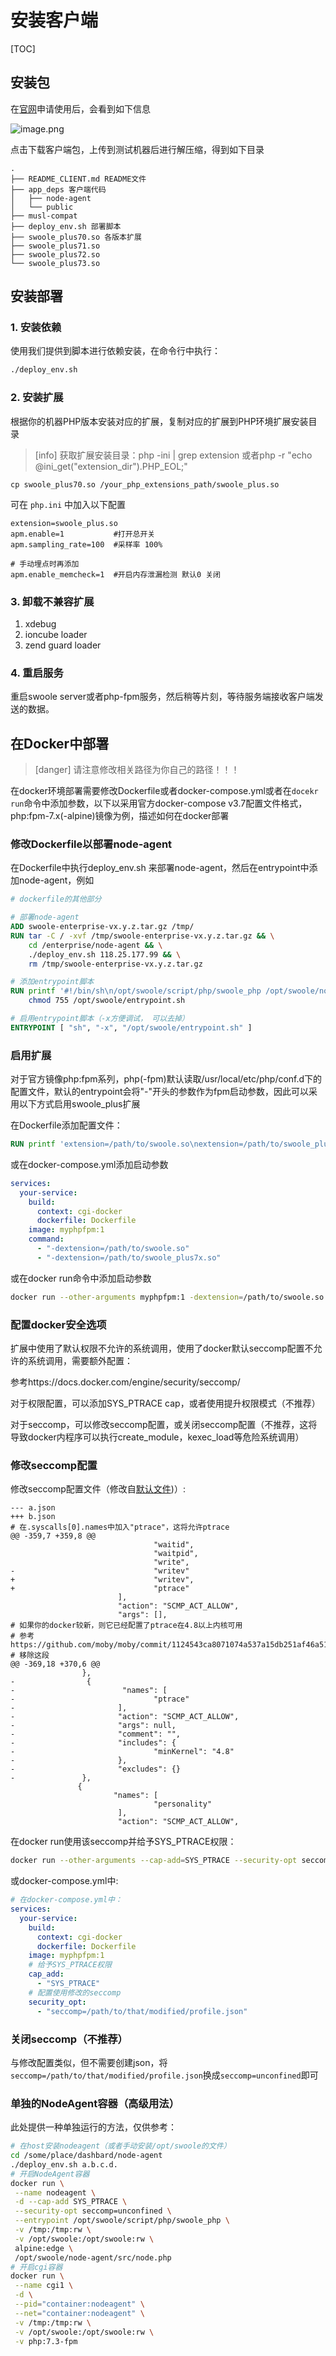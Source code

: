 # 安装客户端
[TOC]
## 安装包

在[官网](https://www.swoole-cloud.com/dashboard/catdemo)申请使用后，会看到如下信息

![image.png](images/1562922677430-16fcc83f-5565-484b-a753-42d657d3056a.png)

点击下载客户端包，上传到测试机器后进行解压缩，得到如下目录

```
.
├── README_CLIENT.md README文件
├── app_deps 客户端代码
│   ├── node-agent
│   └── public
├── musl-compat
├── deploy_env.sh 部署脚本
├── swoole_plus70.so 各版本扩展
├── swoole_plus71.so
├── swoole_plus72.so
└── swoole_plus73.so
```

## 安装部署

### 1. 安装依赖

使用我们提供到脚本进行依赖安装，在命令行中执行：

```bash
./deploy_env.sh
```

### 2. 安装扩展

根据你的机器PHP版本安装对应的扩展，复制对应的扩展到PHP环境扩展安装目录

>[info] 获取扩展安装目录：php -ini | grep extension 或者php -r "echo @ini_get("extension_dir").PHP_EOL;"

```
cp swoole_plus70.so /your_php_extensions_path/swoole_plus.so  
```

可在 `php.ini` 中加入以下配置

```
extension=swoole_plus.so
apm.enable=1           #打开总开关
apm.sampling_rate=100  #采样率 100%
    
# 手动埋点时再添加
apm.enable_memcheck=1  #开启内存泄漏检测 默认0 关闭
```

### 3. 卸载不兼容扩展

1. xdebug
2. ioncube loader
3. zend guard loader

### 4. 重启服务

重启swoole server或者php-fpm服务，然后稍等片刻，等待服务端接收客户端发送的数据。

## 在Docker中部署

>[danger] 请注意修改相关路径为你自己的路径！！！

在docker环境部署需要修改Dockerfile或者docker-compose.yml或者在`docekr run`命令中添加参数，以下以采用官方docker-compose v3.7配置文件格式，php:fpm-7.x(-alpine)镜像为例，描述如何在docker部署

### 修改Dockerfile以部署node-agent

在Dockerfile中执行deploy_env.sh 来部署node-agent，然后在entrypoint中添加node-agent，例如

```dockerfile
# dockerfile的其他部分

# 部署node-agent
ADD swoole-enterprise-vx.y.z.tar.gz /tmp/
RUN tar -C / -xvf /tmp/swoole-enterprise-vx.y.z.tar.gz && \
    cd /enterprise/node-agent && \
    ./deploy_env.sh 118.25.177.99 && \
    rm /tmp/swoole-enterprise-vx.y.z.tar.gz

# 添加entrypoint脚本
RUN printf '#!/bin/sh\n/opt/swoole/script/php/swoole_php /opt/swoole/node-agent/src/node.php &\nphp-fpm $@' > /opt/swoole/entrypoint.sh && \
    chmod 755 /opt/swoole/entrypoint.sh

# 启用entrypoint脚本（-x方便调试， 可以去掉）
ENTRYPOINT [ "sh", "-x", "/opt/swoole/entrypoint.sh" ]
```
### 启用扩展

对于官方镜像php:fpm系列，php(-fpm)默认读取/usr/local/etc/php/conf.d下的配置文件，默认的entrypoint会将"-"开头的参数作为fpm启动参数，因此可以采用以下方式启用swoole_plus扩展

在Dockerfile添加配置文件：

```dockerfile
RUN printf 'extension=/path/to/swoole.so\nextension=/path/to/swoole_plus7x.so\n' > /usr/local/etc/php/conf.d/swoole-plus.ini
```

或在docker-compose.yml添加启动参数

```yml
services:
  your-service:
    build:
      context: cgi-docker
      dockerfile: Dockerfile
    image: myphpfpm:1
    command:
      - "-dextension=/path/to/swoole.so"
      - "-dextension=/path/to/swoole_plus7x.so"
```

或在docker run命令中添加启动参数

```bash
docker run --other-arguments myphpfpm:1 -dextension=/path/to/swoole.so -dextension=/path/to/swoole_plus7x.so
```

### 配置docker安全选项

扩展中使用了默认权限不允许的系统调用，使用了docker默认seccomp配置不允许的系统调用，需要额外配置：

参考https://docs.docker.com/engine/security/seccomp/

对于权限配置，可以添加SYS_PTRACE cap，或者使用提升权限模式（不推荐）

对于seccomp，可以修改seccomp配置，或关闭seccomp配置（不推荐，这将导致docker内程序可以执行create_module，kexec_load等危险系统调用）

### 修改seccomp配置

修改seccomp配置文件（修改自[默认文件](https://github.com/moby/moby/blob/master/profiles/seccomp/default.json))）:

```
--- a.json
+++ b.json
# 在.syscalls[0].names中加入"ptrace"，这将允许ptrace
@@ -359,7 +359,8 @@
                                "waitid",
                                "waitpid",
                                "write",
-                               "writev"
+                               "writev",
+                               "ptrace"
                        ],
                        "action": "SCMP_ACT_ALLOW",
                        "args": [],
# 如果你的docker较新，则它已经配置了ptrace在4.8以上内核可用
# 参考https://github.com/moby/moby/commit/1124543ca8071074a537a15db251af46a5189907
# 移除这段
@@ -369,18 +370,6 @@
                },
-                {
-                        "names": [
-                               "ptrace"
-                       ],
-                       "action": "SCMP_ACT_ALLOW",
-                       "args": null,
-                       "comment": "",
-                       "includes": {
-                               "minKernel": "4.8"
-                       },
-                       "excludes": {}
-               },
               {
                       "names": [
                                "personality"
                        ],
                        "action": "SCMP_ACT_ALLOW",
```

在docker run使用该seccomp并给予SYS_PTRACE权限：

```bash
docker run --other-arguments --cap-add=SYS_PTRACE --security-opt seccomp=/path/to/that/modified/profile.json ...
```

或docker-compose.yml中:

```yml
# 在docker-compose.yml中：
services:
  your-service:
    build:
      context: cgi-docker
      dockerfile: Dockerfile
    image: myphpfpm:1
    # 给予SYS_PTRACE权限
    cap_add:
      - "SYS_PTRACE"
    # 配置使用修改的seccomp
    security_opt:
      - "seccomp=/path/to/that/modified/profile.json"
```

### 关闭seccomp（不推荐）

与修改配置类似，但不需要创建json，将 `seccomp=/path/to/that/modified/profile.json`换成`seccomp=unconfined`即可

### 单独的NodeAgent容器（高级用法）

此处提供一种单独运行的方法，仅供参考：

```bash
# 在host安装nodeagent（或者手动安装/opt/swoole的文件）
cd /some/place/dashbard/node-agent
./deploy_env.sh a.b.c.d.
# 开启NodeAgent容器
docker run \
 --name nodeagent \
 -d --cap-add SYS_PTRACE \
 --security-opt seccomp=unconfined \
 --entrypoint /opt/swoole/script/php/swoole_php \
 -v /tmp:/tmp:rw \
 -v /opt/swoole:/opt/swoole:rw \
 alpine:edge \
 /opt/swoole/node-agent/src/node.php
# 开启cgi容器
docker run \
 --name cgi1 \
 -d \
 --pid="container:nodeagent" \
 --net="container:nodeagent" \
 -v /tmp:/tmp:rw \
 -v /opt/swoole:/opt/swoole:rw \
 -v php:7.3-fpm
```
